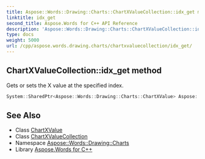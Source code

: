 ```yaml
---
title: Aspose::Words::Drawing::Charts::ChartXValueCollection::idx_get method
linktitle: idx_get
second_title: Aspose.Words for C++ API Reference
description: 'Aspose::Words::Drawing::Charts::ChartXValueCollection::idx_get method. Gets or sets the X value at the specified index in C++.'
type: docs
weight: 5000
url: /cpp/aspose.words.drawing.charts/chartxvaluecollection/idx_get/
---
```

## ChartXValueCollection::idx_get method


Gets or sets the X value at the specified index.

```cpp
System::SharedPtr<Aspose::Words::Drawing::Charts::ChartXValue> Aspose::Words::Drawing::Charts::ChartXValueCollection::idx_get(int32_t index)
```

## See Also

* Class [ChartXValue](../../chartxvalue/)
* Class [ChartXValueCollection](../)
* Namespace [Aspose::Words::Drawing::Charts](../../)
* Library [Aspose.Words for C++](../../../)

